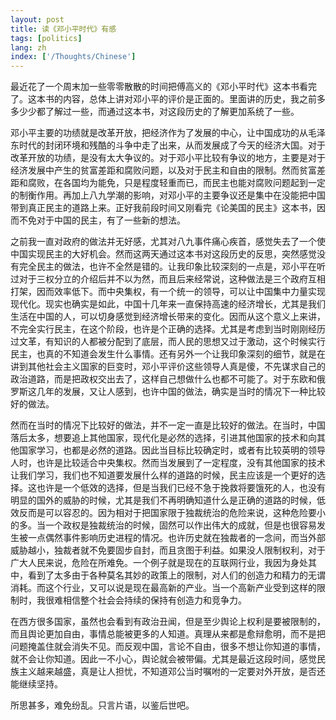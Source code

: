 ```yaml
---
layout: post
title: 读《邓小平时代》有感
tags: [politics]
lang: zh
index: ['/Thoughts/Chinese']
---
```


最近花了一个周末加一些零零散散的时间把傅高义的《邓小平时代》这本书看完了。这本书的内容，总体上讲对邓小平的评价是正面的。里面讲的历史，我之前多多少少都了解过一些，而通过这本书，对这段历史的了解更加系统了一些。

邓小平主要的功绩就是改革开放，把经济作为了发展的中心，让中国成功的从毛泽东时代的封闭环境和残酷的斗争中走了出来，从而发展成了今天的经济大国。对于改革开放的功绩，是没有太大争议的。对于邓小平比较有争议的地方，主要是对于经济发展中产生的贫富差距和腐败问题，以及对于民主和自由的限制。然而贫富差距和腐败，在各国均为能免，只是程度轻重而已，而民主也能对腐败问题起到一定的制衡作用。再加上八九学潮的影响，对邓小平的主要争议还是集中在没能把中国带到真正民主的道路上来。正好我前段时间又刚看完《论美国的民主》这本书，因而不免对于中国的民主，有了一些新的想法。

之前我一直对政府的做法并无好感，尤其对八九事件痛心疾首，感觉失去了一个使中国实现民主的大好机会。然而这两天通过这本书对这段历史的反思，突然感觉没有完全民主的做法，也许不全然是错的。让我印象比较深刻的一点是，邓小平在听过对于三权分立的介绍后并不以为然，而且后来经常说，这种做法是三个政府互相打架，因而效率低下。而中央集权，有一个统一的领导，可以让中国集中力量实现现代化。现实也确实是如此，中国十几年来一直保持高速的经济增长，尤其是我们生活在中国的人，可以切身感觉到经济增长带来的变化。因而从这个意义上来讲，不完全实行民主，在这个阶段，也许是个正确的选择。尤其是考虑到当时刚刚经历过文革，有知识的人都被分配到了底层，而人民的思想又过于激动，这个时候实行民主，也真的不知道会发生什么事情。还有另外一个让我印象深刻的细节，就是在讲到其他社会主义国家的巨变时，邓小平评价这些领导人真是傻，不先谋求自己的政治道路，而是把政权交出去了，这样自己想做什么也都不可能了。对于东欧和俄罗斯这几年的发展，又让人感到，也许中国的做法，确实是当时的情况下一种比较好的做法。

然而在当时的情况下比较好的做法，并不一定一直是比较好的做法。在当时，中国落后太多，想要追上其他国家，现代化是必然的选择，引进其他国家的技术和向其他国家学习，也都是必然的道路。因此当目标比较确定时，或者有比较英明的领导人时，也许是比较适合中央集权。然而当发展到了一定程度，没有其他国家的技术让我们学习，我们也不知道要发展什么样的道路的时候，民主应该是一个更好的选择。这也许是一个低效的选择，但是当我们已经不急于挽救将要饿死的人，也没有明显的国外的威胁的时候，尤其是我们不再明确知道什么是正确的道路的时候，低效反而是可以容忍的。因为相对于把国家限于独裁统治的危险来说，这种危险要小的多。当一个政权是独裁统治的时候，固然可以作出伟大的成就，但是也很容易发生被一点偶然事件影响历史进程的情况。也许历史就在独裁者的一念间，而当外部威胁越小，独裁者就不免要固步自封，而且贪图于利益。如果没人限制权利，对于广大人民来说，危险在所难免。一个例子就是现在的互联网行业，我因为身处其中，看到了太多由于各种莫名其妙的政策上的限制，对人们的创造力和精力的无谓消耗。而这个行业，又可以说是现在最高新的产业。当一个高新产业受到这样的限制时，我很难相信整个社会会持续的保持有创造力和竞争力。

在西方很多国家，虽然也会看到有政治丑闻，但是至少舆论上权利是要被限制的，而且舆论更加自由，事情总能被更多的人知道。真理从来都是愈辩愈明，而不是把问题掩盖住就会消失不见。而反观中国，言论不自由，很多不想让你知道的事情，就不会让你知道。因此一不小心，舆论就会被带偏。尤其是最近这段时间，感觉民族主义越来越盛，真是让人担忧，不知道邓公当时嘱咐的一定要对外开放，是否还能继续坚持。

所思甚多，难免纷乱。只言片语，以鉴后世吧。
